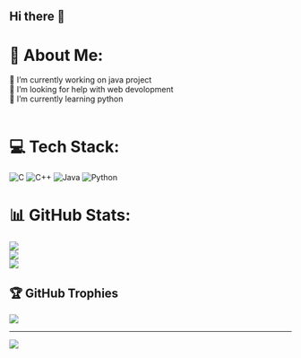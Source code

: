## Hi there 👋

# 💫 About Me:
🔭 I’m currently working on java project<br>🤝 I’m looking for help with web devolopment<br>🌱 I’m currently learning python<br><br>


# 💻 Tech Stack:
![C](https://img.shields.io/badge/c-%2300599C.svg?style=for-the-badge&logo=c&logoColor=white) ![C++](https://img.shields.io/badge/c++-%2300599C.svg?style=for-the-badge&logo=c%2B%2B&logoColor=white) ![Java](https://img.shields.io/badge/java-%23ED8B00.svg?style=for-the-badge&logo=openjdk&logoColor=white) ![Python](https://img.shields.io/badge/python-3670A0?style=for-the-badge&logo=python&logoColor=ffdd54)
# 📊 GitHub Stats:
![](https://github-readme-stats.vercel.app/api?username=Nireeksh319&theme=dark&hide_border=false&include_all_commits=false&count_private=false)<br/>
![](https://github-readme-streak-stats.herokuapp.com/?user=Nireeksh319&theme=dark&hide_border=false)<br/>
![](https://github-readme-stats.vercel.app/api/top-langs/?username=Nireeksh319&theme=dark&hide_border=false&include_all_commits=false&count_private=false&layout=compact)

## 🏆 GitHub Trophies
![](https://github-profile-trophy.vercel.app/?username=Nireeksh319&theme=radical&no-frame=false&no-bg=true&margin-w=4)

---
[![](https://visitcount.itsvg.in/api?id=Nireeksh319&icon=0&color=0)](https://visitcount.itsvg.in)

<!-- Proudly created with GPRM ( https://gprm.itsvg.in ) -->
